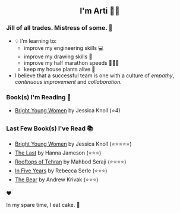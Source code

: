 <div align="center">
  
  ## I'm Arti 👋🏽
  
</div>
  
### Jill of all trades. Mistress of some. 👑

- 💡 I’m learning to:
  - improve my engineering skills 💻
  - improve my drawing skills 🎨
  - improve my half marathon speeds 🏃🏽‍♀️
  - keep my house plants alive 🌱
- I believe that a successful team is one with a culture of _empathy_, _continuous improvement_ and _collaboration._


### Book(s) I'm Reading 📖
<!-- GOODREADS-LIST:START -->
- [Bright Young Women](https://www.goodreads.com/review/show/6224635011?utm_medium=api&utm_source=rss) by Jessica Knoll (⭐️4)
<!-- GOODREADS-LIST:END -->

### Last Few Book(s) I've Read 📚
<!-- GOODREADS-READ-LIST:START -->
- [Bright Young Women](https://www.goodreads.com/review/show/6224635011?utm_medium=api&utm_source=rss) by Jessica Knoll (⭐⭐⭐⭐⭐)
- [The Last](https://www.goodreads.com/review/show/7056402898?utm_medium=api&utm_source=rss) by Hanna Jameson (⭐⭐⭐)
- [Rooftops of Tehran](https://www.goodreads.com/review/show/1213335601?utm_medium=api&utm_source=rss) by Mahbod Seraji (⭐⭐⭐⭐)
- [In Five Years](https://www.goodreads.com/review/show/7022534271?utm_medium=api&utm_source=rss) by Rebecca Serle (⭐⭐⭐)
- [The Bear](https://www.goodreads.com/review/show/6982410141?utm_medium=api&utm_source=rss) by Andrew Krivak (⭐⭐⭐)
<!-- GOODREADS-READ-LIST:END -->
❤️

In my spare time, I eat cake. 🍰

